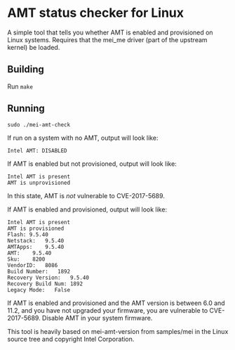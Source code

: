 AMT status checker for Linux
============================

A simple tool that tells you whether AMT is enabled and provisioned on Linux systems. Requires that the mei_me driver (part of the upstream kernel) be loaded.

Building
--------

Run `make`

Running
-------

```
sudo ./mei-amt-check
```

If run on a system with no AMT, output will look like:

```
Intel AMT: DISABLED
```

If AMT is enabled but not provisioned, output will look like:

```
Intel AMT is present
AMT is unprovisioned
```

In this state, AMT is *not* vulnerable to CVE-2017-5689.

If AMT is enabled and provisioned, output will look like:

```
Intel AMT is present
AMT is provisioned
Flash: 9.5.40
Netstack:	9.5.40
AMTApps:	9.5.40
AMT:	9.5.40
Sku:	8200
VendorID:	8086
Build Number:	1892
Recovery Version:	9.5.40
Recovery Build Num:	1892
Legacy Mode:   False
```

If AMT is enabled and provisioned and the AMT version is between 6.0 and 11.2, and you have not upgraded your firmware, you are vulnerable to CVE-2017-5689. Disable AMT in your system firmware.

This tool is heavily based on mei-amt-version from samples/mei in the Linux source tree and copyright Intel Corporation.

